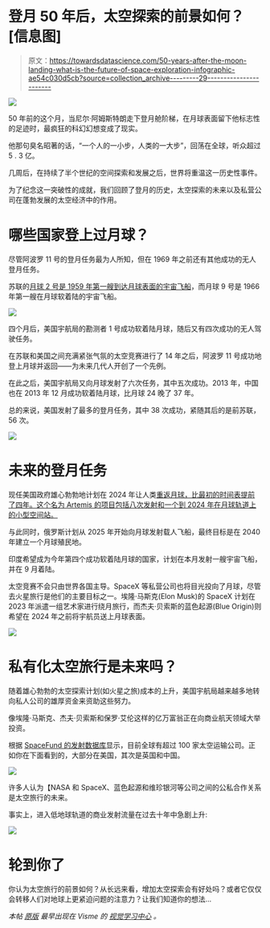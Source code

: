 # 登月 50 年后，太空探索的前景如何？[信息图]

> 原文：<https://towardsdatascience.com/50-years-after-the-moon-landing-what-is-the-future-of-space-exploration-infographic-ae54c030d5cb?source=collection_archive---------29----------------------->

![](img/6bea405c418788229345fdbae2b320cf.png)

50 年前的这个月，当尼尔·阿姆斯特朗走下登月舱阶梯，在月球表面留下他标志性的足迹时，最疯狂的科幻幻想变成了现实。

他那句臭名昭著的话，“一个人的一小步，人类的一大步”，回荡在全球，听众超过 5 . 3 亿。

几周后，在持续了半个世纪的空间探索和发展之后，世界将重温这一历史性事件。

为了纪念这一突破性的成就，我们回顾了登月的历史，太空探索的未来以及私营公司在蓬勃发展的太空经济中的作用。

# 哪些国家登上过月球？

尽管阿波罗 11 号的登月任务最为人所知，但在 1969 年之前还有其他成功的无人登月任务。

苏联的[月球 2 号是 1959 年第一艘到达月球表面的宇宙飞船](https://en.wikipedia.org/wiki/List_of_missions_to_the_Moon)，而月球 9 号是 1966 年第一艘在月球软着陆的宇宙飞船。

![](img/f35ecacdb86e842f27f5dac81344fab7.png)

四个月后，美国宇航局的勘测者 1 号成功软着陆月球，随后又有四次成功的无人驾驶任务。

在苏联和美国之间充满紧张气氛的太空竞赛进行了 14 年之后，阿波罗 11 号成功地登上月球并返回——为未来几代人开创了一个先例。

在此之后，美国宇航局又向月球发射了六次任务，其中五次成功。2013 年，中国也在 2013 年 12 月成功软着陆月球，比月球 24 晚了 37 年。

总的来说，美国发射了最多的登月任务，其中 38 次成功，紧随其后的是前苏联，56 次。

![](img/c56d0055dfbc9e846151531ebe9df973.png)

# 未来的登月任务

现任美国政府雄心勃勃地计划在 2024 年让人类[重返月球，比最初的时间表提前了四年。这个名为 Artemis 的项目包括八次发射和一个到 2024 年在月球轨道上的小型空间站。](https://www.vox.com/science-and-health/2019/6/7/18656865/trump-moon-mars-tweet-artemis-whaaa)

与此同时，俄罗斯计划从 2025 年开始向月球发射载人飞船，最终目标是在 2040 年建立一个月球殖民地。

印度希望成为今年第四个成功软着陆月球的国家，计划在本月发射一艘宇宙飞船，并在 9 月着陆。

太空竞赛不会只由世界各国主导。SpaceX 等私营公司也将目光投向了月球，尽管去火星旅行是他们的主要目标之一。埃隆·马斯克(Elon Musk)的 SpaceX 计划在 2023 年派遣一组艺术家进行绕月旅行，而杰夫·贝索斯的蓝色起源(Blue Origin)则希望在 2024 年之前将宇航员送上月球表面。

![](img/c11ede93680b0dd310dcebc3624ebb62.png)

# 私有化太空旅行是未来吗？

随着雄心勃勃的太空探索计划(如火星之旅)成本的上升，美国宇航局越来越多地转向私人公司的雄厚资金来资助这些努力。

像埃隆·马斯克、杰夫·贝索斯和保罗·艾伦这样的亿万富翁正在向商业航天领域大举投资。

根据 [SpaceFund 的发射数据库](https://spacefund.com/launch-database/)显示，目前全球有超过 100 家太空运输公司。正如你在下面看到的，大部分在美国，其次是英国和中国。

![](img/3383b91b9fdfdd0fd2157abfe3e5c6a9.png)

许多人认为【NASA 和 SpaceX、蓝色起源和维珍银河等公司之间的公私合作关系是太空旅行的未来。

事实上，进入低地球轨道的商业发射流量在过去十年中急剧上升:

![](img/35bc62d820f75ed7ee4771322e599f50.png)

# 轮到你了

你认为太空旅行的前景如何？从长远来看，增加太空探索会有好处吗？或者它仅仅会转移人们对地球上更紧迫问题的注意力？让我们知道你的想法…

*本帖* [*原版*](https://visme.co/blog/moon-landing-infographic/) *最早出现在 Visme 的* [*视觉学习中心*](http://blog.visme.co/?source=post_page---------------------------) *。*
